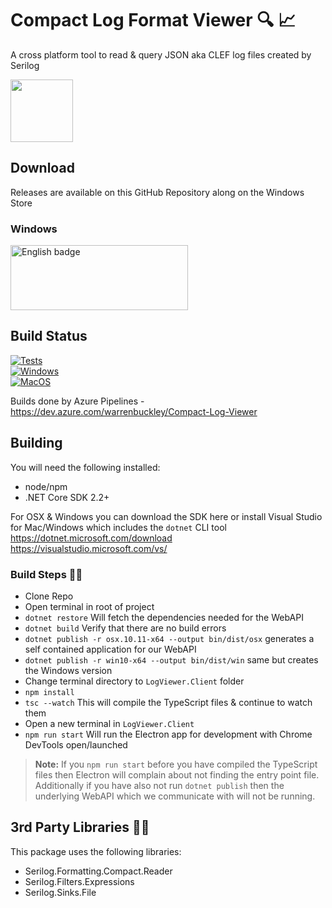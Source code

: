 # Compact Log Format Viewer :mag: :chart_with_upwards_trend:
A cross platform tool to read &amp; query JSON aka CLEF log files created by Serilog

<img src="https://raw.githubusercontent.com/warrenbuckley/Compact-Log-Format-Viewer/master/LogViewer.Client/build/logo.png" width="100" height="100">

## Download
Releases are available on this GitHub Repository along on the Windows Store

### Windows
<a href='//www.microsoft.com/store/apps/9N8RV8LKTXRJ?cid=storebadge&ocid=badge'><img src='https://assets.windowsphone.com/85864462-9c82-451e-9355-a3d5f874397a/English_get-it-from-MS_InvariantCulture_Default.png' alt='English badge' style='width: 284px; height: 104px;' width="284" height="104" /></a>

## Build Status
[![Tests](https://dev.azure.com/warrenbuckley/Compact-Log-Viewer/_apis/build/status/warrenbuckley.Compact-Log-Format-Viewer?branchName=master&jobName=Server%20Project%20Tests&label=Tests)](https://dev.azure.com/warrenbuckley/Compact-Log-Viewer/_build/latest?definitionId=8&branchName=master)<br/>
[![Windows](https://dev.azure.com/warrenbuckley/Compact-Log-Viewer/_apis/build/status/warrenbuckley.Compact-Log-Format-Viewer?branchName=master&jobName=Windows%20Build&label=Windows)](https://dev.azure.com/warrenbuckley/Compact-Log-Viewer/_build/latest?definitionId=8&branchName=master)<br/>
[![MacOS](https://dev.azure.com/warrenbuckley/Compact-Log-Viewer/_apis/build/status/warrenbuckley.Compact-Log-Format-Viewer?branchName=master&jobName=OSX%20Build&label=MacOS)](https://dev.azure.com/warrenbuckley/Compact-Log-Viewer/_build/latest?definitionId=8&branchName=master)

Builds done by Azure Pipelines - https://dev.azure.com/warrenbuckley/Compact-Log-Viewer

## Building

You will need the following installed:
- node/npm
- .NET Core SDK 2.2+

For OSX & Windows you can download the SDK here or install Visual Studio for Mac/Windows which includes the `dotnet` CLI tool<br/>
https://dotnet.microsoft.com/download<br/>
https://visualstudio.microsoft.com/vs/

### Build Steps 🔨📐
- Clone Repo
- Open terminal in root of project
- `dotnet restore` Will fetch the dependencies needed for the WebAPI
- `dotnet build` Verify that there are no build errors
- `dotnet publish -r osx.10.11-x64 --output bin/dist/osx` generates a self contained application for our WebAPI
- `dotnet publish -r win10-x64 --output bin/dist/win` same but creates the Windows version
- Change terminal directory to `LogViewer.Client` folder
- `npm install`
- `tsc --watch` This will compile the TypeScript files & continue to watch them
- Open a new terminal in `LogViewer.Client`
- `npm run start` Will run the Electron app for development with Chrome DevTools open/launched

>**Note:** If you `npm run start` before you have compiled the TypeScript files then Electron will complain about not finding the entry point file. Additionally if you have also not run `dotnet publish` then the underlying WebAPI which we communicate with will not be running.

## 3rd Party Libraries 💖💖
This package uses the following libraries:
- Serilog.Formatting.Compact.Reader
- Serilog.Filters.Expressions
- Serilog.Sinks.File
